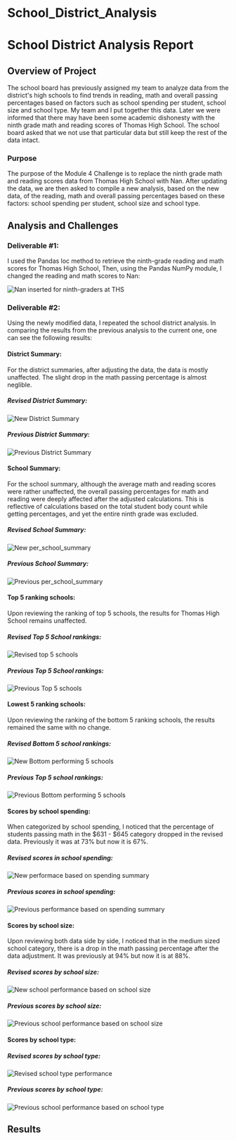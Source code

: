 # School_District_Analysis

# School District Analysis Report

## Overview of Project
The school board has previously assigned my team to analyze data from the district's high schools to find trends in reading, math and overall passing percentages based on factors such as school spending per student, school size and school type. My team and I put together this data. Later we were informed that there may have been some academic dishonesty with the ninth grade math and reading scores of Thomas High School. The school board asked that we not use that particular data but still keep the rest of the data intact. 

### Purpose
The purpose of the Module 4 Challenge is to replace the ninth grade math and reading scores data from Thomas High School with Nan. After updating the data, we are then asked to compile a new analysis, based on the new data, of the reading, math and overall passing percentages based on these factors: school spending per student, school size and school type. 

## Analysis and Challenges


### Deliverable #1: 

I used the Pandas loc method to retrieve the ninth-grade reading and math scores for Thomas High School, Then, using the Pandas NumPy module, I changed the reading and math scores to Nan:

![Nan inserted for ninth-graders at THS](https://user-images.githubusercontent.com/95712234/159373688-b0f8b111-163d-47b2-bedc-9a1b4805ce65.png)



### Deliverable #2:

Using the newly modified data, I repeated the school district analysis. In comparing the results from the previous analysis to the current one, one can see the following results:



#### District Summary:

For the district summaries, after adjusting the data, the data is mostly unaffected. The slight drop in the math passing percentage is almost neglible.

##### Revised District Summary:

![New District Summary](https://user-images.githubusercontent.com/95712234/159374182-7ef77478-fa88-4b8f-8721-d8ed39bb2f12.png)


##### Previous District Summary:

![Previous District Summary](https://user-images.githubusercontent.com/95712234/159374188-1da3d20b-0408-4917-9f51-333d029b4054.png)



#### School Summary:

For the school summary, although the average math and reading scores were rather unaffected, the overall passing percentages for math and reading were deeply affected after the adjusted calculations. This is reflective of calculations based on the total student body count while getting percentages, and yet the entire ninth grade was excluded.

##### Revised School Summary:

![New per_school_summary](https://user-images.githubusercontent.com/95712234/159374586-e6b14da0-b5b0-45cf-a57b-f8fa0dc27d14.png)

##### Previous School Summary:

![Previous per_school_summary](https://user-images.githubusercontent.com/95712234/159374598-27ebe50a-3e7f-443f-8fba-597a3634d21a.png)



#### Top 5 ranking schools:

Upon reviewing the ranking of top 5 schools, the results for Thomas High School remains unaffected.

##### Revised Top 5 School rankings:

![Revised top 5 schools](https://user-images.githubusercontent.com/95712234/159380117-55e27760-be90-4287-945e-7dfc52e279e7.png)


##### Previous Top 5 School rankings:

![Previous Top 5 schools](https://user-images.githubusercontent.com/95712234/159380137-bb522c74-46ec-40c1-a3e1-ad1916db49e2.png)



#### Lowest 5 ranking schools:

Upon reviewing the ranking of the bottom 5 ranking schools, the results remained the same with no change.

##### Revised Bottom 5 school rankings:

![New Bottom performing 5 schools](https://user-images.githubusercontent.com/95712234/159381008-e08fe702-daa3-4177-af7f-b25ce99eca9c.png)



##### Previous Top 5 school rankings:

![Previous Bottom performing 5 schools](https://user-images.githubusercontent.com/95712234/159381022-54a8796a-7041-44f5-bbab-07a9ee61ae08.png)



#### Scores by school spending:

When categorized by school spending, I noticed that the percentage of students passing math in the $631 - $645 category dropped in the revised data. Previously it was at 73% but now it is 67%.

##### Revised scores in school spending:

![New performace based on spending summary](https://user-images.githubusercontent.com/95712234/159394850-e9f6165f-25fc-4c33-b1e9-4db87b7af30a.png)


##### Previous scores in school spending:

![Previous performance based on spending summary](https://user-images.githubusercontent.com/95712234/159394866-b643a592-8e23-4b57-999d-2ed7d6dba7c5.png)



#### Scores by school size:

Upon reviewing both data side by side, I noticed that in the medium sized school category, there is a drop in the math passing percentage after the data adjustment. It was previously at 94% but now it is at 88%.

##### Revised scores by school size:

![New school performance based on school size](https://user-images.githubusercontent.com/95712234/159395181-6091856c-b360-444f-a50a-074f5a02f524.png)


##### Previous scores by school size:

![Previous school performance based on school size](https://user-images.githubusercontent.com/95712234/159395144-aa024944-ff89-473a-b460-e7f8a63ff1f3.png)



#### Scores by school type:

##### Revised scores by school type:

![Revised school type performance](https://user-images.githubusercontent.com/95712234/159397720-277dbe36-6f6e-431d-a2a8-b52044b4f51b.png)


##### Previous scores by school type:

![Previous school performance based on school type](https://user-images.githubusercontent.com/95712234/159395379-5830b118-757b-49eb-a79c-488643ff4851.png)




## Results
